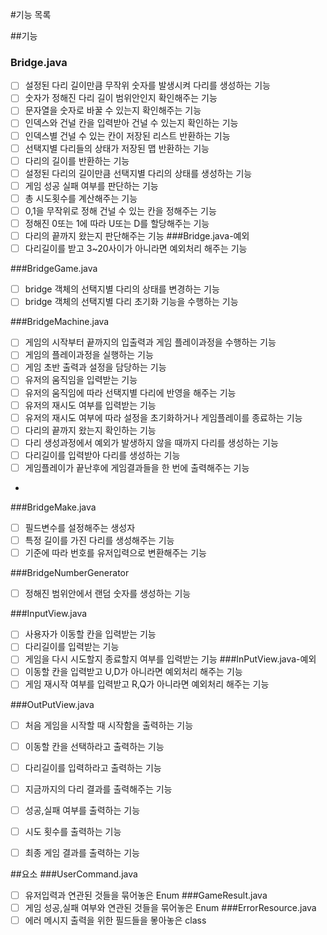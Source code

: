 #기능 목록

##기능
### Bridge.java
- [ ] 설정된 다리 길이만큼 무작위 숫자를 발생시켜 다리를 생성하는 기능
- [ ] 숫자가 정해진 다리 길이 범위안인지 확인해주는 기능
- [ ] 문자열을 숫자로 바꿀 수 있는지 확인해주는 기능
- [ ] 인덱스와 건널 칸을 입력받아 건널 수 있는지 확인하는 기능
- [ ] 인덱스별 건널 수 있는 칸이 저장된 리스트 반환하는 기능
- [ ] 선택지별 다리들의 상태가 저장된 맵 반환하는 기능
- [ ] 다리의 길이를 반환하는 기능
- [ ] 설정된 다리의 길이만큼 선택지별 다리의 상태를 생성하는 기능
- [ ] 게임 성공 실패 여부를 판단하는 기능
- [ ] 총 시도횟수를 계산해주는 기능
- [ ] 0,1을 무작위로 정해 건널 수 있는 칸을 정해주는 기능
- [ ] 정해진 0또는 1에 따라 U또는 D를 할당해주는 기능
- [ ] 다리의 끝까지 왔는지 판단해주는 기능
###Bridge.java-예외
- [ ] 다리길이를 받고 3~20사이가 아니라면 예외처리 해주는 기능

###BridgeGame.java
- [ ] bridge 객체의 선택지별 다리의 상태를 변경하는 기능
- [ ] bridge 객체의 선택지별 다리 초기화 기능을 수행하는 기능

###BridgeMachine.java
- [ ] 게임의 시작부터 끝까지의 입출력과 게임 플레이과정을 수행하는 기능
- [ ] 게임의 플레이과정을 실행하는 기능
- [ ] 게임 초반 출력과 설정을 담당하는 기능
- [ ] 유저의 움직임을 입력받는 기능
- [ ] 유저의 움직임에 따라 선택지별 다리에 반영을 해주는 기능
- [ ] 유저의 재시도 여부를 입력받는 기능
- [ ] 유저의 재시도 여부에 따라 설정을 초기화하거나 게임플레이를 종료하는 기능
- [ ] 다리의 끝까지 왔는지 확인하는 기능
- [ ] 다리 생성과정에서 예외가 발생하지 않을 때까지 다리를 생성하는 기능
- [ ] 다리길이를 입력받아 다리를 생성하는 기능
- [ ] 게임플레이가 끝난후에 게임결과들을 한 번에 출력해주는 기능
- 
###BridgeMake.java
- [ ] 필드변수를 설정해주는 생성자
- [ ] 특정 길이를 가진 다리를 생성해주는 기능
- [ ] 기준에 따라 번호를 유저입력으로 변환해주는 기능

###BridgeNumberGenerator
- [ ] 정해진 범위안에서 랜덤 숫자를 생성하는 기능

###InputView.java
- [ ] 사용자가 이동할 칸을 입력받는 기능
- [ ] 다리길이를 입력받는 기능
- [ ] 게임을 다시 시도할지 종료할지 여부를 입력받는 기능
###InPutView.java-예외
- [ ] 이동할 칸을 입력받고 U,D가 아니라면 예외처리 해주는 기능
- [ ] 게임 재시작 여부를 입력받고 R,Q가 아니라면 예외처리 해주는 기능

###OutPutView.java
- [ ] 처음 게임을 시작할 때 시작함을 출력하는 기능
- [ ] 이동할 칸을 선택하라고 출력하는 기능
- [ ] 다리길이를 입력하라고 출력하는 기능
- [ ] 지금까지의 다리 결과를 출력해주는 기능
- [ ] 성공,실패 여부를 출력하는 기능
- [ ] 시도 횟수를 출력하는 기능
- [ ] 최종 게임 결과를 출력하는 기능


##요소
###UserCommand.java
- [ ] 유저입력과 연관된 것들을 묶어놓은 Enum
###GameResult.java
- [ ] 게임 성공,실패 여부와 연관된 것들을 묶어놓은 Enum
###ErrorResource.java
- [ ] 에러 메시지 출력을 위한 필드들을 뫃아놓은 class